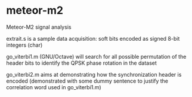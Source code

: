 # meteor-m2
Meteor-M2 signal analysis

extrait.s is a sample data acquisition: soft bits encoded as signed 8-bit integers (char)

go_viterbi1.m (GNU/Octave) will search for all possible permutation of the header bits to identify the QPSK phase rotation in the dataset

go_viterbi2.m aims at demonstrating how the synchronization header is encoded (demonstrated with some dummy sentence to justify the correlation word used in go_viterbi1.m)
